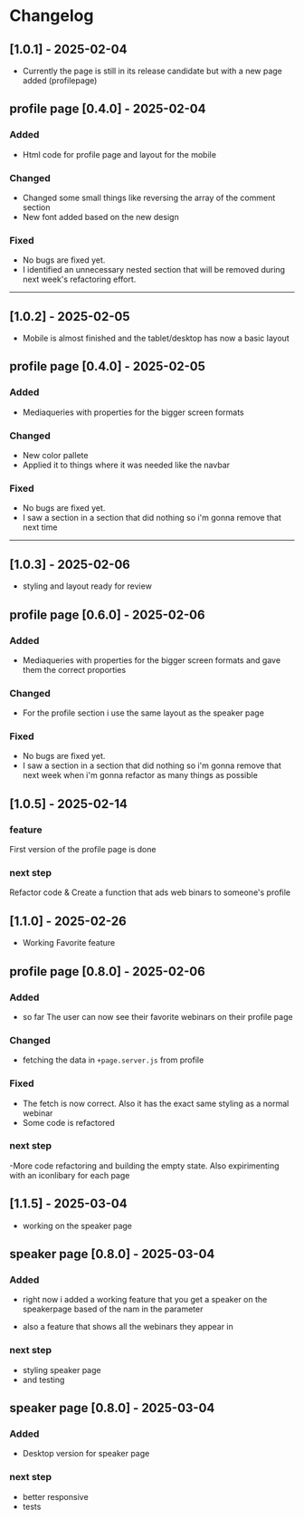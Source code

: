 # Changelog


## [1.0.1] - 2025-02-04

- Currently the page is still in its release candidate but with a new page added (profilepage)

## profile page [0.4.0] - 2025-02-04

### Added
- Html code for profile page and layout for the mobile

### Changed
- Changed some small things like reversing the array of the comment section
- New font added based on the new design

### Fixed
- No bugs are fixed yet. 
- I identified an unnecessary nested section that will be removed during next week's refactoring effort.

--------------

## [1.0.2] - 2025-02-05

- Mobile is almost  finished and the tablet/desktop has now a basic layout

## profile page [0.4.0] - 2025-02-05

### Added
- Mediaqueries with properties for the bigger screen formats

### Changed
- New color pallete 
- Applied it to things where it was needed like the navbar

### Fixed
- No bugs are fixed yet. 
- I saw a section in a section that did nothing so i'm gonna remove that next time

--------------

## [1.0.3] - 2025-02-06

- styling and layout ready for review

## profile page [0.6.0] - 2025-02-06

### Added
- Mediaqueries with properties for the bigger screen formats and gave them the correct proporties

### Changed
- For the profile section i use the same layout as the speaker page

### Fixed
- No bugs are fixed yet. 
- I saw a section in a section that did nothing so i'm gonna remove that next week when i'm gonna refactor as many things as possible


## [1.0.5] - 2025-02-14

### feature

First version of the profile page is done

### next step

Refactor code & Create a function that ads web binars to someone's profile

## [1.1.0] - 2025-02-26

- Working Favorite feature

## profile page [0.8.0] - 2025-02-06

### Added
- so far The user can now see their favorite webinars on their profile page

### Changed
- fetching the data in `+page.server.js` from profile

### Fixed

- The fetch is now correct. Also it has the exact same styling as a normal webinar
- Some code is refactored

### next step

-More code refactoring and building the empty state. Also expirimenting with an iconlibary for each page


## [1.1.5] - 2025-03-04

- working on the speaker page

## speaker page [0.8.0] - 2025-03-04

### Added
- right now i added a working feature that you get a speaker on the speakerpage based of the nam in the parameter

- also a feature that shows all the webinars they appear in

### next step

- styling speaker page
- and testing

## speaker page [0.8.0] - 2025-03-04

### Added 

- Desktop version for speaker page

### next step

- better responsive 
- tests
